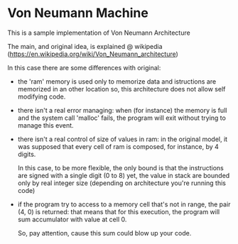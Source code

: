 # Von Neumann Machine

This is a sample implementation of Von Neumann Architecture

The main, and original idea, is explained @ wikipedia (https://en.wikipedia.org/wiki/Von_Neumann_architecture)

In this case there are some differences with original:
  - the 'ram' memory is used only to memorize data and istructions are memorized in an other location
    so, this architecture does not allow self modifying code.

  - there isn't a real error managing: when (for instance) the memory is full and the system call 'malloc' fails,
    the program will exit without trying to manage this event.

  - there isn't a real control of size of values in ram: in the original model, it was supposed that every cell of ram
    is composed, for instance, by 4 digits.

    In this case, to be more flexible, the only bound is that the instructions are signed with a single digit (0 to 8)
    yet, the value in stack are bounded only by real integer size (depending on architecture you're running this code)
    
  - if the program try to access to a memory cell that's not in range, the pair (4, 0) is returned: that means that for this
    execution, the program will sum accumulator with value at cell 0.

    So, pay attention, cause this sum could blow up your code.
